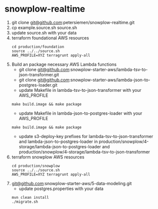 # snowplow-realtime


1. git clone git@github.com:petersiemen/snowplow-realtime.git
2. cp example.source.sh source.sh
3. update source.sh with your data
4. terraform foundational AWS resources
    ```
    cd production/foundation
    source ../../source.sh
    AWS_PROFILE=XYZ terragrunt apply-all 
    ```
5. Build an package necessary AWS Lambda functions
    * git clone git@github.com:snowplow-starter-aws/lambda-tsv-to-json-transformer.git
    * git clone git@github.com:snowplow-starter-aws/lambda-json-to-postgres-loader.git
    * update Makefile in lambda-tsv-to-json-transformer with your AWS_PROFILE 
    ```
    make build.image && make package
    ```
    * update Makefile in lambda-json-to-postgres-loader with your AWS_PROFILE 
    ```
    make build.image && make package
    ```
   * update s3-deploy-key prefixes for lambda-tsv-to-json-transformer and lambda-json-to-postgres-loader
   in production/snowplow/4-storage/lambda-json-to-postgres-loader and production/snowplow/4-storage/lambda-tsv-to-json-transformer
6. terraform snowplow AWS resources
    ```
    cd production/snowplow
    source ../../source.sh
    AWS_PROFILE=XYZ terragrunt apply-all 
    ```   
7.  git@github.com:snowplow-starter-aws/5-data-modeling.git
    * update postgres.properties with your data
    ```
    mvn clean install
    ./migrate.sh
    ``` 